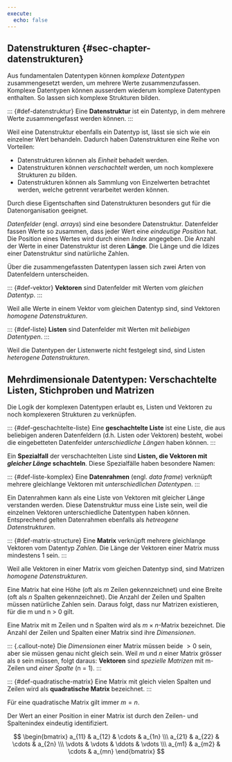```yaml
---
execute: 
  echo: false
---
```


## Datenstrukturen {#sec-chapter-datenstrukturen}

Aus fundamentalen Datentypen können *komplexe Datentypen* zusammengesetzt werden, um mehrere Werte zusammenzufassen. Komplexe Datentypen können ausserdem wiederum komplexe Datentypen enthalten. So lassen sich komplexe Strukturen bilden.

::: {#def-datenstruktur}
Eine **Datenstruktur** ist ein Datentyp, in dem mehrere Werte zusammengefasst werden können.
:::

Weil eine Datenstruktur ebenfalls ein Datentyp ist, lässt sie sich wie ein einzelner Wert behandeln. Dadurch haben Datenstrukturen eine Reihe von Vorteilen: 

- Datenstrukturen können als *Einheit* behadelt werden.
- Datenstrukturen können *verschachtelt* werden, um noch komplexere Strukturen zu bilden.
- Datenstrukturen können als Sammlung von Einzelwerten betrachtet werden, welche getrennt verarbeitet werden können.

Durch diese Eigentschaften sind Datenstrukturen besonders gut für die Datenorganisation geeignet. 

*Datenfelder* (engl. *arrays*) sind eine besondere Datenstruktur. Datenfelder fassen Werte so zusammen, dass jeder Wert eine *eindeutige Position* hat. Die Position eines Wertes wird durch einen *Index* angegeben. Die Anzahl der Werte in einer Datenstruktur ist deren **Länge**. Die Länge und die Idizes einer Datenstruktur sind natürliche Zahlen.

Über die zusammengefassten Datentypen lassen sich zwei Arten von Datenfeldern unterscheiden.

::: {#def-vektor}
**Vektoren** sind Datenfelder mit Werten vom *gleichen Datentyp*. 
:::

Weil alle Werte in einem Vektor vom gleichen Datentyp sind, sind Vektoren *homogene Datenstrukturen*.

::: {#def-liste}
**Listen** sind Datenfelder mit Werten mit *beliebigen Datentypen*.
:::

Weil die Datentypen der Listenwerte nicht festgelegt sind, sind Listen *heterogene Datenstrukturen*.

## Mehrdimensionale Datentypen: Verschachtelte Listen, Stichproben und Matrizen

Die Logik der komplexen Datentypen erlaubt es, Listen und Vektoren zu noch komplexeren Strukturen zu verknüpfen. 

::: {#def-geschachtelte-liste}
Eine **geschachtelte Liste** ist eine Liste, die aus beliebigen anderen Datenfeldern (d.h. Listen oder Vektoren) besteht, wobei die eingebetteten Datenfelder *unterschiedliche Längen* haben können.
:::

Ein **Spezialfall** der verschachtelten Liste sind **Listen, die Vektoren mit *gleicher Länge* schachteln**. Diese Spezialfälle haben besondere Namen: 

::: {#def-liste-komplex}
Eine **Datenrahmen** (engl. *data frame*) verknüpft mehrere gleichlange Vektoren mit *unterschiedlichen Datentypen*. 
:::

Ein Datenrahmen kann als eine Liste von Vektoren mit gleicher Länge verstanden werden. Diese Datenstruktur muss eine Liste sein, weil die einzelnen Vektoren unterschiedliche Datentypen haben können. Entsprechend gelten Datenrahmen ebenfalls als *hetreogene Datenstrukturen*.

::: {#def-matrix-structure}
Eine **Matrix** verknüpft mehrere gleichlange Vektoren vom Datentyp *Zahlen*. Die Länge der Vektoren einer Matrix muss mindestens 1 sein.
:::

Weil alle Vektoren in einer Matrix vom gleichen Datentyp sind, sind Matrizen *homogene Datenstrukturen*. 

Eine Matrix hat eine Höhe (oft als *m* Zeilen gekennzeichnet) und eine Breite (oft als *n* Spalten gekennzeichnet). Die Anzahl der Zeilen und Spalten müssen natürliche Zahlen sein. Daraus folgt, dass nur Matrizen existieren, für die m und n > 0 gilt. 

Eine Matrix mit m Zeilen und n Spalten wird als $m \times n$-Matrix bezeichnet. Die Anzahl der Zeilen und Spalten einer Matrix sind ihre *Dimensionen*.

::: {.callout-note}
Die *Dimensionen* einer Matrix müssen beide $>0$ sein, aber sie müssen genau nicht gleich sein. Weil *m* und *n* einer Matrix grösser als `0` sein müssen, folgt daraus: **Vektoren** sind *spezielle Matrizen* mit m-Zeilen und *einer Spalte* (n = 1).
:::

::: {#def-quadratische-matrix}
Eine Matrix mit gleich vielen Spalten und Zeilen wird als **quadratische Matrix** bezeichnet. 
:::

Für eine quadratische Matrix gilt immer $m = n$.

Der Wert an einer Position in einer Matrix ist durch den Zeilen- und Spaltenindex eindeutig identifiziert.

$$
\begin{bmatrix}
a_{11} & a_{12} & \cdots & a_{1n} \\\
a_{21} & a_{22} & \cdots & a_{2n} \\\
\vdots & \vdots  & \ddots & \vdots \\\
a_{m1} & a_{m2} &  \cdots &  a_{mn}  
\end{bmatrix}
$$ 
